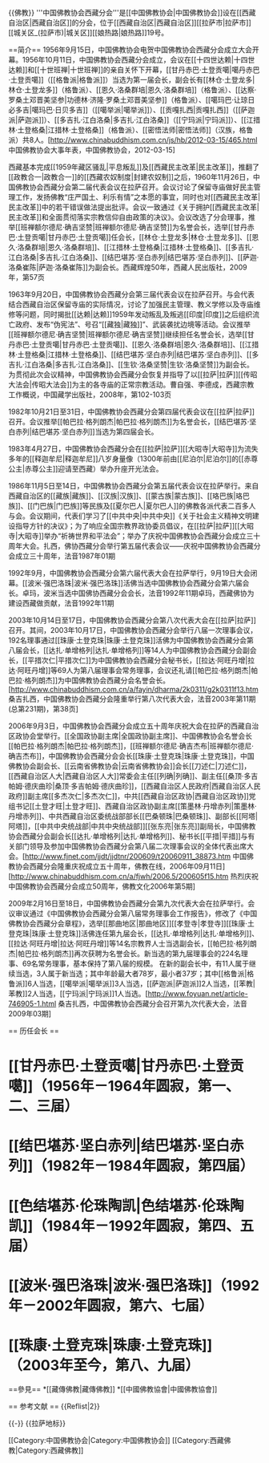 {{佛教}}
'''中国佛教协会西藏分会'''是[[中国佛教协会|中国佛教协会]]设在[[西藏自治区|西藏自治区]]的分会，位于[[西藏自治区|西藏自治区]][[拉萨市|拉萨市]][[城关区_(拉萨市)|城关区]][[娘热路|娘热路]]19号。

==简介==
1956年9月15日，中国佛教协会电贺中国佛教协会西藏分会成立大会开幕。1956年10月11日，中国佛教协会西藏分会成立，会议在[[十四世达赖|十四世达赖]]和[[十世班禅|十世班禅]]的亲自关怀下开幕，[[甘丹赤巴·土登贡噶|噶丹赤巴·土登贡噶]]（[[格鲁派|格鲁派]]）当选为第一届会长，副会长有[[林仓·土登龙多|林仓·土登龙多]]（格鲁派）、[[恩久·洛桑群培|恩久·洛桑群培]]（格鲁派）、[[达察·罗桑土邓晋美坚参|功德林·济隆·罗桑土邓晋美坚参]]（格鲁派）、[[噶玛巴·让琼日必多吉|噶玛巴·日贝多吉]]（[[噶举派|噶举派]]）、[[贡嘎扎西|贡嘎扎西]]（[[萨迦派|萨迦派]]）、[[多吉扎·江白洛桑|多吉扎·江白洛桑]]（[[宁玛派|宁玛派]]）、[[江措林·土登格桑|江措林·土登格桑]]（格鲁派）、[[密悟法师|密悟法师]]（汉族，格鲁派）共8人。<ref name=zgfx>[http://www.chinabuddhism.com.cn/js/hb/2012-03-15/465.html 中国佛教协会大事年表，中国佛教协会，2012-03-15]</ref><ref name=cao/>

西藏基本完成[[1959年藏区骚乱|平息叛乱]]及[[西藏民主改革|民主改革]]，推翻了[[政教合一|政教合一]]的[[西藏农奴制度|封建农奴制]]之后，1960年11月26日，中国佛教协会西藏分会第二届代表会议在拉萨召开。会议讨论了保留寺庙做好民主管理工作，发扬佛教“庄严国土、利乐有情”之本愿的事宜，同时也对[[西藏民主改革|民主改革]]中的若干错误做法提出批评。会议一致通过《关于拥护[[西藏民主改革|民主改革]]和全面贯彻落实宗教信仰自由政策的决议》。会议改选了分会理事，推举[[班禅额尔德尼·确吉坚赞|班禅额尔德尼·确吉坚赞]]为名誉会长，选举[[甘丹赤巴·土登贡噶|甘丹赤巴·土登贡噶]]任会长，[[林仓·土登龙多|林仓·土登龙多]]、[[恩久·洛桑群培|恩久·洛桑群培]]、[[江措林·土登格桑|江措林·土登格桑]]、[[多吉扎·江白洛桑|多吉扎·江白洛桑]]、[[结巴堪苏·坚白赤列|结巴堪苏·坚白赤列]]、[[萨迦·洛桑崔陈|萨迦·洛桑崔陈]]为副会长。<ref name=hh>西藏辉煌50年，西藏人民出版社，2009年，第57页</ref><ref name=cao/>

1963年9月20日，中国佛教协会西藏分会第三届代表会议在拉萨召开。与会代表结合西藏自治区保留寺庙的实际情况，讨论了加强民主管理、教义学修以及寺庙维修等问题，同时揭批[[达赖|达赖]]1959年发动叛乱及叛逃[[印度|印度]]之后组织流亡政府、发布“伪宪法”、号召“[[藏独|藏独]]”、武装袭扰边境等活动。会议推举[[班禅额尔德尼·确吉坚赞|班禅额尔德尼·确吉坚赞]]继续担任名誉会长，选举[[甘丹赤巴·土登贡噶|甘丹赤巴·土登贡噶]]、[[恩久·洛桑群培|恩久·洛桑群培]]、[[江措林·土登格桑|江措林·土登格桑]]、[[结巴堪苏·坚白赤列|结巴堪苏·坚白赤列]]、[[多吉扎·江白洛桑|多吉扎·江白洛桑]]、[[生钦·洛桑坚赞|生钦·洛桑坚赞]]为副会长。为贯彻此次会议精神，中国佛教协会西藏分会恢复并指导了以[[拉萨|拉萨]][[传昭大法会|传昭大法会]]为主的各寺庙的正常宗教活动。<ref name=hh/><ref name=cao>曹自强、李德成，西藏宗教工作概说，中国藏学出版社，2008年，第102-103页</ref>

1982年10月21日至31日，中国佛教协会西藏分会第四届代表会议在[[拉萨|拉萨]]召开。会议推举[[帕巴拉·格列朗杰|帕巴拉·格列朗杰]]为名誉会长，[[结巴堪苏·坚白赤列|结巴堪苏·坚白赤列]]当选为第四届会长。<ref name=zgfx/>

1983年4月27日，中国佛教协会西藏分会在[[拉萨|拉萨]][[大昭寺|大昭寺]]为流失多年的[[释迦牟尼|释迦牟尼]]八岁身量像（1300年前由[[尼泊尔|尼泊尔]]的[[赤尊公主|赤尊公主]]迎请至西藏）举办升座开光法会。<ref name=zgfx/>

1986年11月5日至14日，中国佛教协会西藏分会第五届代表会议在拉萨举行。来自西藏自治区的[[藏族|藏族]]、[[汉族|汉族]]、[[蒙古族|蒙古族]]、[[珞巴族|珞巴族]]、[[门巴族|门巴族]]等民族及[[夏尔巴人|夏尔巴人]]的佛教各派代表二百多人与会。会议期间，代表们学习了[[中共中央|中共中央]]《关于社会主义精神文明建设指导方针的决议》；为了响应全国宗教界政协委员倡议，在[[拉萨|拉萨]][[大昭寺|大昭寺]]举办“祈祷世界和平法会”；举办了庆祝中国佛教协会西藏分会成立三十周年大会。<ref>扎西，佛协西藏分会举行第五届代表会议——庆祝中国佛教协会西藏分会成立三十周年，法音1987年01期</ref>

1992年9月，中国佛教协会西藏分会第六届代表大会在拉萨举行，9月19日大会闭幕。[[波米·强巴洛珠|波米·强巴洛珠]]活佛当选中国佛教协会西藏分会第六届会长。<ref>卓玛，波米当选中国佛协西藏分会会长，法音1992年11期</ref><ref>卓玛，西藏佛协为建设西藏做贡献，法音1992年11期</ref>

2003年10月14日至17日，中国佛教协会西藏分会第八次代表大会在[[拉萨|拉萨]]召开。其间，2003年10月17日，中国佛教协会西藏分会举行八届一次理事会议，192名理事通过[[珠康·土登克珠|珠康·土登克珠]]活佛为中国佛教协会西藏分会第八届会长，[[达扎·单增格列|达扎·单增格列]]等14人为中国佛教协会西藏分会副会长，[[平措次仁|平措次仁]]为中国佛教协会西藏分会秘书长，[[拉达·阿旺丹增|拉达·阿旺丹增]]等69人为第八届理事会常务理事，会议还礼请[[帕巴拉·格列朗杰|帕巴拉·格列朗杰]]为中国佛教协会西藏分会名誉会长。<ref>[http://www.chinabuddhism.com.cn/a/fayin/dharma/2k0311/g2k0311f13.htm 桑吉扎西，中国佛教协会西藏分会隆重举行第八次代表大会，法音2003年第11期 (总第231期)，第38页]</ref>

2006年9月3日，中国佛教协会西藏分会成立五十周年庆祝大会在拉萨的西藏自治区政协会堂举行。[[全国政协副主席|全国政协副主席]]、中国佛教协会名誉会长[[帕巴拉·格列朗杰|帕巴拉·格列朗杰]]，[[班禅额尔德尼·确吉杰布|班禅额尔德尼·确吉杰布]]，中国佛教协会西藏分会会长[[珠康·土登克珠|珠康·土登克珠]]，中国佛教协会副会长、[[云南省佛教协会|云南省佛教协会]]会长[[刀述仁|刀述仁]]，[[西藏自治区人大|西藏自治区人大]]常委会主任[[列确|列确]]、副主任[[桑顶·多吉帕姆·德庆曲珍|桑顶·多吉帕姆·德庆曲珍]]，[[西藏自治区人民政府|西藏自治区人民政府]]副主席[[多杰次仁|多杰次仁]]，中共[[西藏自治区政协|西藏自治区政协]]党组书记[[土登才旺|土登才旺]]、西藏自治区政协副主席[[策墨林·丹增赤列|策墨林·丹增赤列]]、中共西藏自治区委统战部部长[[巴桑顿珠|巴桑顿珠]]、副部长[[阿塔|阿塔]]，[[中共中央统战部|中共中央统战部]][[张东亮|张东亮]]副局长，中国佛教协会西藏分会副会长[[达扎·单增格列|达扎·单增格列]]、秘书长[[平措|平措]]与有关部门领导及参加中国佛教协会西藏分会第八届二次理事会议的全体代表出席大会。<ref>[http://www.fjnet.com/jjdt/jjdtnr/200609/t20060911_38873.htm 中国佛教协会西藏分会隆重庆祝成立五十周年，佛教在线，2006年09月11日]</ref><ref>[http://www.chinabuddhism.com.cn/a/fjwh/2006.5/200605f15.htm 热烈庆祝中国佛教协会西藏分会成立50周年，佛教文化2006年第5期]</ref>

2009年2月16日至18日，中国佛教协会西藏分会第九次代表大会在拉萨举行。会议审议通过《中国佛教协会西藏分会第八届常务理事会工作报告》，修改了《中国佛教协会西藏分会章程》，选举[[那曲地区|那曲地区]][[孝登寺|孝登寺]][[珠康·土登克珠|珠康·土登克珠]]活佛连任第九届会长，[[达扎·单增格列|达扎·单增格列]]、[[拉达·阿旺丹增|拉达·阿旺丹增]]等14名宗教界人士当选副会长，[[帕巴拉·格列朗杰|帕巴拉·格列朗杰]]再次获聘为名誉会长。新当选的第九届理事会的224名理事、69名常务理事，基本保持了第八届的规模。 在新的副会长中，有11人属于继续当选，3人属于新当选；其中年龄最大者78岁，最小者37岁；其中[[格鲁派|格鲁派]]6人当选，[[噶举派|噶举派]]3人当选，[[萨迦派|萨迦派]]2人当选，[[苯教|苯教]]2人当选，[[宁玛派|宁玛派]]1人当选。<ref>[http://www.foyuan.net/article-746905-1.html 桑吉扎西，中国佛教协会西藏分会召开第九次代表大会，法音2009年03期]</ref>

== 历任会长 ==
# [[甘丹赤巴·土登贡噶|甘丹赤巴·土登贡噶]]（1956年－1964年圆寂，第一、二、三届）
# [[结巴堪苏·坚白赤列|结巴堪苏·坚白赤列]]（1982年－1984年圆寂，第四届）
# [[色结堪苏·伦珠陶凯|色结堪苏·伦珠陶凯]]（1984年－1992年圆寂，第四、五届）
# [[波米·强巴洛珠|波米·强巴洛珠]]（1992年－2002年圆寂，第六、七届）
# [[珠康·土登克珠|珠康·土登克珠]]（2003年至今，第八、九届）

==參見==
*[[藏傳佛教|藏傳佛教]]
*[[中國佛教協會|中國佛教協會]]

== 参考文献 ==
{{Reflist|2}}

{{-}}
{{拉萨地标}}

[[Category:中国佛教协会|Category:中国佛教协会]]
[[Category:西藏佛教|Category:西藏佛教]]